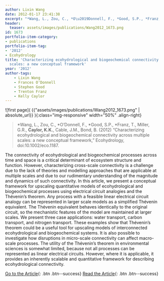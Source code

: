 ```yaml
---
author: Lixin Wang
date: 2012-01-17 23:41:38
excerpt: "*Wang, L., Zou, C., *O\u2019Donnell, F., *Good, S.P., *Franz, T., Miller, G.R., Caylor, K.K., Cable, J.M., Bond, B. (2012) \u201CCharacterizing ecohydrological and biogeochemical connectivity across multiple scales: a new conceptual framework,\u201D Ecohydrology, doi:10.1002/ eco.1187."
header:
  teaser: assets/images/publications/Wang2012_1673.png
id: 1673
portfolio-item-category:
- publications
portfolio-item-tag:
- '2012'
- Ecohydrology
title: 'Characterizing ecohydrological and biogeochemical connectivity across multiple
  scales: a new conceptual framework'
year: '2012'
author-tags:
    - Lixin Wang
    - Frances O'Donnell
    - Stephen Good
    - Trenton Franz
    - Kelly Caylor
---
```


![first page]( {{"assets/images/publications/Wang2012_1673.png" | absolute_url}} ){:class="img-responsive" width="50%" .align-right}

> \*Wang, L., Zou, C., \*O’Donnell, F., \*Good, S.P., \*Franz, T., Miller, G.R., **Caylor, K.K.**, Cable, J.M., Bond, B. (2012) “Characterizing ecohydrological and biogeochemical connectivity across multiple scales: a new conceptual framework,” Ecohydrology, doi:10.1002/eco.1187.


The connectivity of ecohydrological and biogeochemical processes across time and space is a critical determinant of ecosystem structure and function. However, characterizing cross-scale connectivity is a challenge due to the lack of theories and modelling approaches that are applicable at multiple scales and due to our rudimentary understanding of the magnitude and dynamics of such connectivity. In this article, we present a conceptual framework for upscaling quantitative models of ecohydrological and biogeochemical processes using electrical circuit analogies and the Thévenin’s theorem. Any process with a feasible linear electrical circuit analogy can be represented in larger scale models as a simplified Thévenin equivalent. The Thévenin equivalent behaves identically to the original circuit, so the mechanistic features of the model are maintained at larger scales. We present three case applications: water transport, carbon transport, and nitrogen transport. These examples show that Thévenin’s theorem could be a useful tool for upscaling models of interconnected ecohydrological and biogeochemical systems. It is also possible to investigate how disruptions in micro-scale connectivity can affect macro-scale processes. The utility of the Thévenin’s theorem in environmental sciences is somewhat limited, because not all processes can be represented as linear electrical circuits. However, where it is applicable, it provides an inherently scalable and quantitative framework for describing ecohydrological connectivity.


[Go to the Article](http://dx.doi.org/10.1002/eco.187){: .btn .btn--success}
[Read the Article](https://www.dropbox.com/s/lfjy93cuec5fnl8/Ecohydrol.%202012%20Wang.pdf){: .btn .btn--success}